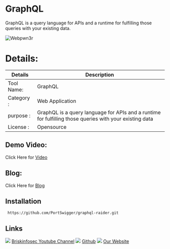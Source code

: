 GraphQL
============
GraphQL is a query language for APIs and a runtime for fulfilling those queries with your existing data.

![Webpwn3r]()

Details:
============
|  Details | Description   |
| ------------ | ------------ |
|Tool Name:| GraphQL |
|Category :|Web Application|
|purpose  :|GraphQL is a query language for APIs and a runtime for fulfilling those queries with your existing data|
|License :| Opensource |

Demo Video:
-----------------
Click Here for [Video](https://youtu.be/piCog5lhsnk"Video")

Blog: 
--------------
Click Here for [Blog]("Blog")

Installation
----------------
     https://github.com/PortSwigger/graphql-raider.git

Links
----------------
![ ](https://img.icons8.com/color/15/000000/youtube-play.png) [Briskinfosec Youtube Channel](https://www.youtube.com/channel/UCcPmqqYETcO_7-6p_uUsF1w "Briskinfosec Youtube Channel")
 ![ ](https://img.icons8.com/glyph-neue/15/000000/github.png) [Github](https://github.com/briskinfosec "Github") 
![ ](https://img.icons8.com/ios/15/000000/internet--v2.png) [Our Website](https://www.briskinfosec.com/ "Our Website")
